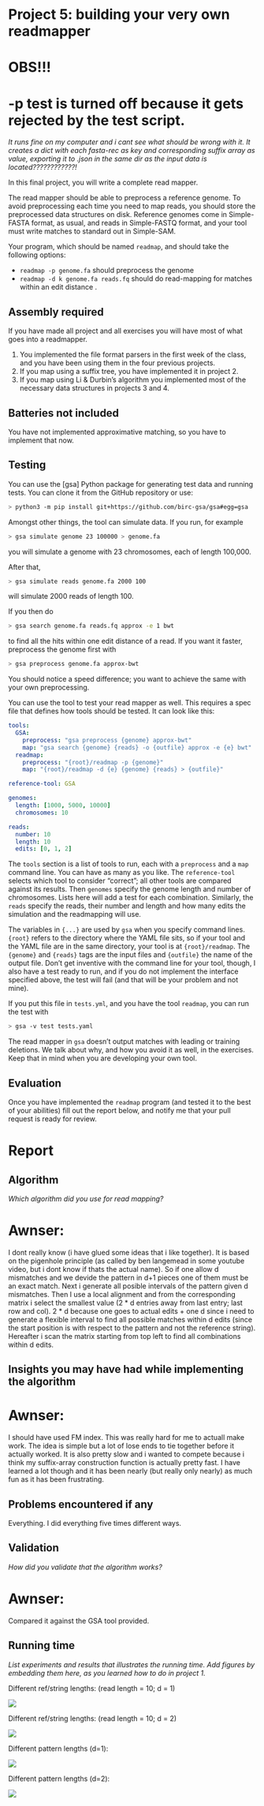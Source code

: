 # Project 5: building your very own readmapper

# OBS!!!
# -p test is turned off because it gets rejected by the test script.
*It runs fine on my computer and i cant see what should be wrong with it. It creates a dict with each fasta-rec as key and corresponding suffix array as value, exporting it to .json in the same dir as the input data is located????????????!*

In this final project, you will write a complete read mapper.

The read mapper should be able to preprocess a reference genome. To avoid preprocessing each time you need to map reads, you should store the preprocessed data structures on disk. Reference genomes come in Simple-FASTA format, as usual, and reads in Simple-FASTQ format, and your tool must write matches to standard out in Simple-SAM.

Your program, which should be named `readmap`, and should take the following options:

* `readmap -p genome.fa` should preprocess the genome
* `readmap -d k genome.fa reads.fq` should do read-mapping for matches within an edit distance .


## Assembly required

If you have made all project and all exercises you will have most of what goes into a readmapper.

1. You implemented the file format parsers in the first week of the class, and you have been using them in the four previous projects.
2. If you map using a suffix tree, you have implemented it in project 2.
3. If you map using Li & Durbin’s algorithm you implemented most of the necessary data structures in projects 3 and 4.

## Batteries not included

You have not implemented approximative matching, so you have to implement that now.

## Testing

You can use the [gsa] Python package for generating test data and running tests. You can clone it from the GitHub repository or use:

```bash
> python3 -m pip install git+https://github.com/birc-gsa/gsa#egg=gsa
```

Amongst other things, the tool can simulate data. If you run, for example

```bash
> gsa simulate genome 23 100000 > genome.fa
```

you will simulate a genome with 23 chromosomes, each of length 100,000.

After that,

```bash
> gsa simulate reads genome.fa 2000 100
```

will simulate 2000 reads of length 100.

If you then do

```bash
> gsa search genome.fa reads.fq approx -e 1 bwt
```

to find all the hits within one edit distance of a read. If you want it faster, preprocess the genome first with

```bash
> gsa preprocess genome.fa approx-bwt
```

You should notice a speed difference; you want to achieve the same with your own preprocessing.

You can use the tool to test your read mapper as well. This requires a spec file that defines how tools should be tested. It can look like this:

```yaml
tools:
  GSA:
    preprocess: "gsa preprocess {genome} approx-bwt"
    map: "gsa search {genome} {reads} -o {outfile} approx -e {e} bwt"
  readmap:
    preprocess: "{root}/readmap -p {genome}"
    map: "{root}/readmap -d {e} {genome} {reads} > {outfile}"

reference-tool: GSA

genomes:
  length: [1000, 5000, 10000]
  chromosomes: 10

reads:
  number: 10
  length: 10
  edits: [0, 1, 2]
```

The `tools` section is a list of tools to run, each with a `preprocess` and a `map` command line. You can have as many as you like. The `reference-tool` selects which tool to consider “correct”; all other tools are compared against its results. Then `genomes` specify the genome length and number of chromosomes. Lists here will add a test for each combination. Similarly, the `reads` specify the reads, their number and length and how many edits the simulation and the readmapping will use.

The variables in `{...}` are used by `gsa` when you specify command lines. `{root}` refers to the directory where the YAML file sits, so if your tool and the YAML file are in the same directory, your tool is at `{root}/readmap`. The `{genome}` and `{reads}` tags are the input files and `{outfile}` the name of the output file. Don’t get inventive with the command line for your tool, though, I also have a test ready to run, and if you do not implement the interface specified above, the test will fail (and that will be your problem and not mine).

If you put this file in `tests.yml`, and you have the tool `readmap`, you can run the test with

```bash
> gsa -v test tests.yaml
```

The read mapper in `gsa` doesn’t output matches with leading or training deletions. We talk about why, and how you avoid it as well, in the exercises. Keep that in mind when you are developing your own tool.

## Evaluation

Once you have implemented the `readmap` program (and tested it to the best of your abilities) fill out the report below, and notify me that your pull request is ready for review.

# Report

## Algorithm

*Which algorithm did you use for read mapping?*

# Awnser:
I dont really know (i have glued some ideas that i like together). It is based on the pigenhole principle (as called by ben langemead in some youtube video, but i dont know if thats the actual name). 
So if one allow d mismatches and we devide the pattern in d+1 pieces one of them must be an exact match.
Next i generate all posible intervals of the pattern given d mismatches. Then I use a local alignment and from the corresponding matrix i select the smallest value (2 * d entries away from last entry; last row and col). 2 * d because one goes to actual edits + one d since i need to generate a flexible interval to find all possible matches within d edits (since the start position is with respect to the pattern and not the reference string). Hereafter i scan the matrix starting from top left to find all combinations within d edits.

## Insights you may have had while implementing the algorithm

# Awnser:
I should have used FM index. This was really hard for me to actuall make work. The idea is simple but a lot of lose ends to tie together before it actually worked. It is also pretty slow and i wanted to compete because i think my suffix-array construction function is actually pretty fast. I have learned a lot though and it has been nearly (but really only nearly) as much fun as it has been frustrating.

## Problems encountered if any
Everything. I did everything five times different ways. 

## Validation

*How did you validate that the algorithm works?*

# Awnser:
Compared it against the GSA tool provided. 

## Running time

*List experiments and results that illustrates the running time. Add figures by embedding them here, as you learned how to do in project 1.*


Different ref/string lengths:
(read length = 10; d = 1)
 
![](figs/ref_lengths_read10_d1.png)



Different ref/string lengths:
(read length = 10; d = 2)

![](figs/ref_lengths_read10_d2.png)



Different pattern lengths (d=1):

![](figs/read_lengths_d1.png)



Different pattern lengths (d=2):

![](figs/read_lengths_d2.png)



